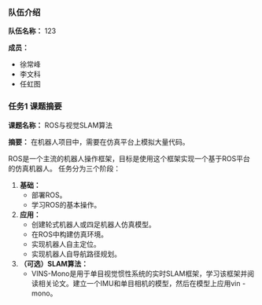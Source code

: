 ### 队伍介绍



**队伍名称：** 123

**成员：**

- 徐常峰
- 李文科
- 任虹图

### 任务1 课题摘要



**课题名称：** ROS与视觉SLAM算法

**摘要：** 在机器人项目中，需要在仿真平台上模拟大量代码。

ROS是一个主流的机器人操作框架，目标是使用这个框架实现一个基于ROS平台的仿真机器人。 任务分为三个阶段：

1. **基础：**
   - 部署ROS。
   - 学习ROS的基本操作。
2. **应用：**
   - 创建轮式机器人或四足机器人仿真模型。
   - 在ROS中构建仿真环境。
   - 实现机器人自主定位。
   - 实现机器人自导航路径规划。
3. **（可选）SLAM算法：**
   - VINS-Mono是用于单目视觉惯性系统的实时SLAM框架，学习该框架并阅读相关论文。建立一个IMU和单目相机的模型，然后在模型上应用vin - mono。